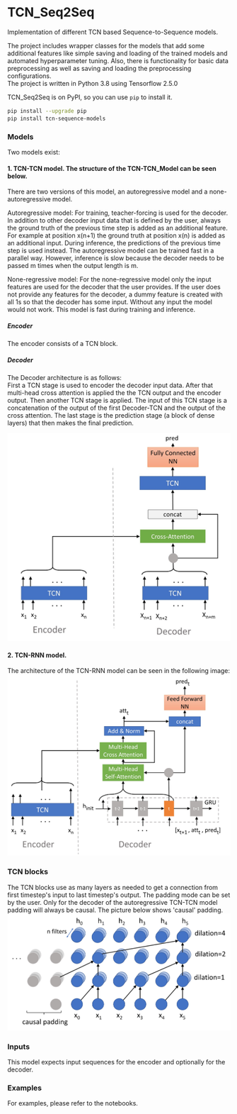 # TCN_Seq2Seq
Implementation of different TCN based Sequence-to-Sequence models. 

The project includes wrapper classes for the models that add some additional 
features like simple saving and loading of the trained models and automated 
hyperparameter tuning. Also, there is functionality for basic data preprocessing 
as well as saving and loading the preprocessing configurations.  
The project is written in Python 3.8 using Tensorflow 2.5.0

TCN_Seq2Seq is on PyPI, so you can use `pip` to install it.

```bash
pip install --upgrade pip
pip install tcn-sequence-models
```

### Models
Two models exist:
#### 1. TCN-TCN model. The structure of the TCN-TCN_Model can be seen below.


There are two versions of this model, an autoregressive model and a 
none-autoregressive model.

Autoregressive model:
For training, teacher-forcing is used for the decoder. In addition to other decoder 
input data that is defined by the user, always the ground truth of the previous time 
step is added as an additional feature. For example at position x(n+1) the ground 
truth at position x(n) is added as an additional input.
During inference, the predictions of the previous time step is used instead.
The autoregressive model can be trained fast in a parallel way. However, inference 
is slow because the decoder needs to be passed m times when the output length is m.

None-regressive model:
For the none-regressive model only the input features are used for the decoder that 
the user provides. If the user does not provide any features for the decoder, a 
dummy feature is created with all 1s so that the decoder has some input. Without any 
input the model would not work. This model is fast during training and inference.

##### Encoder
The encoder consists of a TCN block. 

##### Decoder
The Decoder architecture is as follows:  
First a TCN stage is used to encoder the decoder input data.
After that multi-head cross attention is applied the the TCN output and the
encoder output.
Then another TCN stage is applied. The input of this TCN stage is a
concatenation of the output of the first Decoder-TCN and the output of the
cross attention.
The last stage is the prediction stage (a block of dense layers) that then
makes the final prediction.

![Model plot](./images/TCN-TCN.jpg)

#### 2. TCN-RNN model.
The architecture of the TCN-RNN model can be seen in the following image:
![Model plot](./images/TCN-GRU.jpg)

### TCN blocks
The TCN blocks use as many layers as needed to get a connection from first timestep's 
input to last timestep's output. The padding mode can be set by the user. Only for 
the decoder of the autoregressive TCN-TCN model padding will always be causal. The 
picture below shows 'causal' padding.
![TCN plot](./images/TCN.jpg)

### Inputs
This model expects input sequences for the encoder and optionally for the decoder.

### Examples
For examples, please refer to the notebooks.

